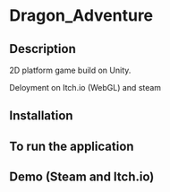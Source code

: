 # Dragon_Adventure

Description
-----------
2D platform game build on Unity. 

Deloyment on Itch.io (WebGL)
and steam

Installation
-----------------------------------


To run the application
----------------------


Demo (Steam and Itch.io)
-------------------
